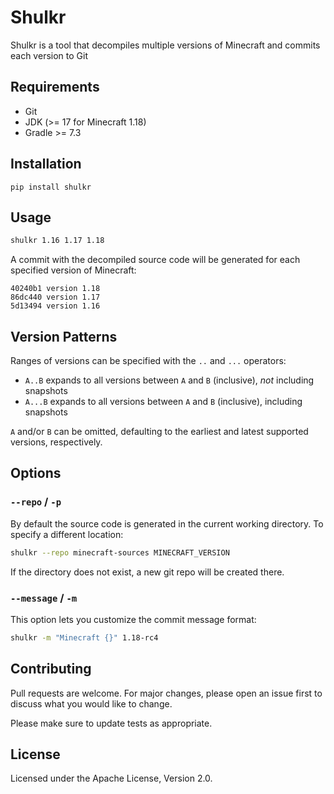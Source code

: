 # Shulkr

Shulkr is a tool that decompiles multiple versions of Minecraft and commits each
version to Git

## Requirements

- Git
- JDK (>= 17 for Minecraft 1.18)
- Gradle >= 7.3

## Installation

```
pip install shulkr
```

## Usage

```sh
shulkr 1.16 1.17 1.18
```

A commit with the decompiled source code will be generated for each specified
version of Minecraft:

```
40240b1 version 1.18
86dc440 version 1.17
5d13494 version 1.16
```

## Version Patterns

Ranges of versions can be specified with the `..` and `...` operators:
- `A..B` expands to all versions between `A` and `B` (inclusive), *not*
  including snapshots
- `A...B` expands to all versions between `A` and `B` (inclusive), including
  snapshots

`A` and/or `B` can be omitted, defaulting to the earliest and latest supported
versions, respectively.

## Options

### `--repo` / `-p`

By default the source code is generated in the current working directory. To
specify a different location:

```sh
shulkr --repo minecraft-sources MINECRAFT_VERSION
```

If the directory does not exist, a new git repo will be created there.

### `--message` / `-m`

This option lets you customize the commit message format:

```sh
shulkr -m "Minecraft {}" 1.18-rc4
```

## Contributing

Pull requests are welcome. For major changes, please open an issue first to
discuss what you would like to change.

Please make sure to update tests as appropriate.

## License

Licensed under the Apache License, Version 2.0.

[Fork]: https://github.com/clabe45/shulkr/fork
